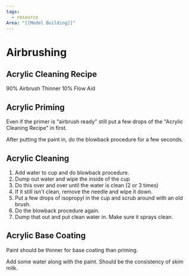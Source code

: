 ```yaml
---
tags:
  - resource
Area: "[[Model Building]]"
---
```


# Airbrushing

## Acrylic Cleaning Recipe

90% Airbrush Thinner
10% Flow Aid

## Acrylic Priming

Even if the primer is "airbrush ready" still put a few drops of the "Acrylic Cleaning Recipe" in first.

After putting the paint in,  do the blowback procedure for a few seconds.

## Acrylic Cleaning

1. Add water to cup and do blowback procedure.
2. Dump out water and wipe the inside of the cup
3. Do this over and over until the water is clean (2 or 3 times)
4. If it still isn't clean,  remove the needle and wipe it down.
5. Put a few drops of isopropyl in the cup and scrub around with an old brush.
6. Do the blowback procedure again.
7. Dump that out and put clean water in.  Make sure it sprays clean.

## Acrylic Base Coating

Paint should be thinner for base coating than priming.

Add some water along with the paint.  Should be the consistency of skim milk.



